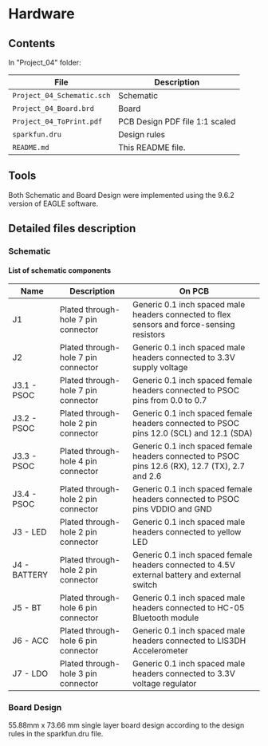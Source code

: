 # Hardware

## Contents 
In "Project_04" folder: 

| File | Description |
|------|-------------|
| `Project_04_Schematic.sch` | Schematic |
| `Project_04_Board.brd` | Board |
| `Project_04_ToPrint.pdf` | PCB Design PDF file 1:1 scaled |
| `sparkfun.dru` | Design rules | 
| `README.md` | This README file. |

## Tools 

Both Schematic and Board Design were implemented using the 9.6.2 version of EAGLE software. 

## Detailed files description 
### Schematic 
#### List of schematic components 
| Name | Description | On PCB |
| --------- | ----------- | ------ |
| J1 | Plated through-hole 7 pin connector | Generic 0.1 inch spaced male headers connected to flex sensors and force-sensing resistors |
| J2 | Plated through-hole 7 pin connector | Generic 0.1 inch spaced male headers connected to 3.3V supply voltage | 
| J3.1 - PSOC | Plated through-hole 7 pin connector | Generic 0.1 inch spaced female headers connected to PSOC pins from 0.0 to 0.7 |
| J3.2 - PSOC | Plated through-hole 2 pin connector | Generic 0.1 inch spaced female headers connected to PSOC pins 12.0 (SCL) and 12.1 (SDA) |
| J3.3 - PSOC | Plated through-hole 4 pin connector | Generic 0.1 inch spaced female headers connected to PSOC pins 12.6 (RX), 12.7 (TX), 2.7 and 2.6 |
| J3.4 - PSOC | Plated through-hole 2 pin connector | Generic 0.1 inch spaced female headers connected to PSOC pins VDDIO and GND |
| J3 - LED | Plated through-hole 2 pin connector | Generic 0.1 inch spaced male headers connected to yellow LED |
| J4 - BATTERY | Plated through-hole 2 pin connector | Generic 0.1 inch spaced female headers connected to 4.5V external battery and external switch |
| J5 - BT | Plated through-hole 6 pin connector | Generic 0.1 inch spaced male headers connected to HC-05 Bluetooth module |
| J6 - ACC | Plated through-hole 6 pin connector | Generic 0.1 inch spaced male headers connected to LIS3DH Accelerometer |
| J7 - LDO | Plated through-hole 3 pin connector | Generic 0.1 inch spaced male headers connected to 3.3V voltage regulator |

### Board Design
55.88mm x 73.66 mm single layer board design according to the design rules in the sparkfun.dru file. 


